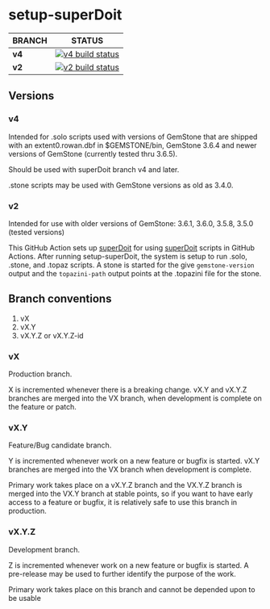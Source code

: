 # setup-superDoit
BRANCH | STATUS
------------- | -------------
**v4** | [![**v4** build status](https://github.com/dalehenrich/setup-superDoit/actions/workflows/ci.yml/badge.svg?branch=v4)](https://github.com/dalehenrich/setup-superDoit/actions)
**v2** | [![**v2** build status](https://github.com/dalehenrich/setup-superDoit/actions/workflows/ci.yml/badge.svg?branch=v2)](https://github.com/dalehenrich/setup-superDoit/actions)

## Versions
### v4
Intended for .solo scripts used with versions of GemStone that are shipped with an extent0.rowan.dbf in $GEMSTONE/bin, GemStone 3.6.4 and newer versions of GemStone (currently tested thru 3.6.5). 

Should be used with superDoit branch v4 and later. 

.stone scripts may be used with GemStone versions as old as 3.4.0.

### v2
Intended for use with older versions of GemStone: 3.6.1, 3.6.0, 3.5.8, 3.5.0 (tested versions)

This GitHub Action sets up [superDoit] for using [superDoit] scripts in GitHub Actions.
After running setup-superDoit, the system is setup to run .solo, .stone, and .topaz scripts.
A stone is started for the give `gemstone-version` output and the `topazini-path` output points at the .topazini file for the stone.

## Branch conventions
1. vX
2. vX.Y
3. vX.Y.Z or vX.Y.Z-id

### vX
Production branch.

X is incremented whenever there is a breaking change.
vX.Y and vX.Y.Z branches are merged into the VX branch, when development is complete on the feature or patch.

### vX.Y
Feature/Bug candidate branch.
 
Y is incremented whenever work on a new feature or bugfix is started.
vX.Y branches are merged into the VX branch when development is complete.

Primary work takes place on a vX.Y.Z branch and the VX.Y.Z branch is merged into the VX.Y branch at stable points, so if you want to have early access to a feature or bugfix, it is relatively safe to use this branch in production.

### vX.Y.Z
Development branch.

Z is incremented whenever work on a new feature or bugfix is started.
A pre-release may be used to further identify the purpose of the work.

Primary work takes place on this branch and cannot be depended upon to be usable
 

[superDoit]: https://github.com/dalehenrich/superDoit

